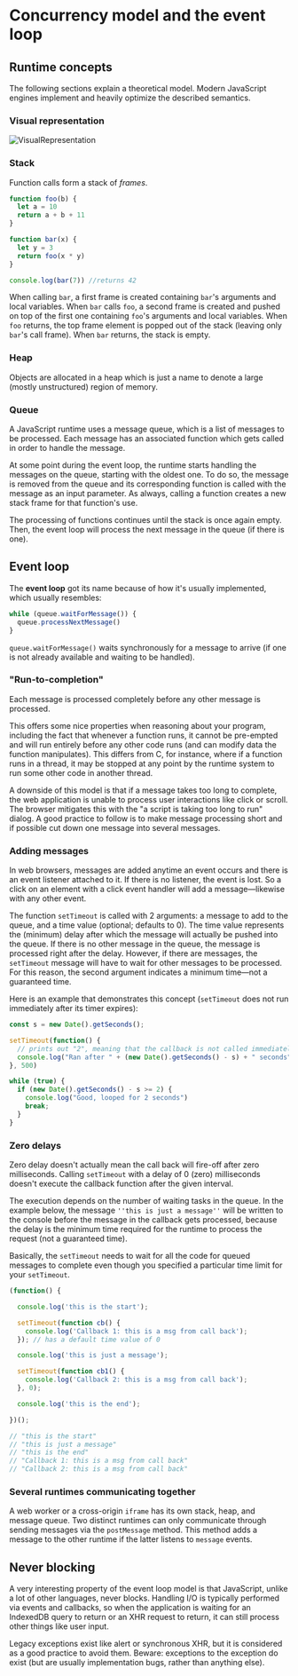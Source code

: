 # **Concurrency model and the event loop**

## **Runtime concepts**
The following sections explain a theoretical model. Modern JavaScript engines implement and heavily optimize the described semantics.

### **Visual representation**
![VisualRepresentation](https://developer.mozilla.org/files/4617/default.svg)

### **Stack**
Function calls form a stack of *frames*.

```javascript
function foo(b) {
  let a = 10
  return a + b + 11
}

function bar(x) {
  let y = 3
  return foo(x * y)
}

console.log(bar(7)) //returns 42
```

When calling `bar`, a first frame is created containing `bar`'s arguments and local variables. When `bar` calls `foo`, a second frame is created and pushed on top of the first one containing `foo`'s arguments and local variables. When `foo` returns, the top frame element is popped out of the stack (leaving only `bar`'s call frame). When `bar` returns, the stack is empty.

### **Heap**
Objects are allocated in a heap which is just a name to denote a large (mostly unstructured) region of memory.

### **Queue**
A JavaScript runtime uses a message queue, which is a list of messages to be processed. Each message has an associated function which gets called in order to handle the message.

At some point during the event loop, the runtime starts handling the messages on the queue, starting with the oldest one. To do so, the message is removed from the queue and its corresponding function is called with the message as an input parameter. As always, calling a function creates a new stack frame for that function's use.

The processing of functions continues until the stack is once again empty. Then, the event loop will process the next message in the queue (if there is one).

## **Event loop**
The **event loop** got its name because of how it's usually implemented, which usually resembles:

```javascript
while (queue.waitForMessage()) {
  queue.processNextMessage()
}
```

`queue.waitForMessage()` waits synchronously for a message to arrive (if one is not already available and waiting to be handled).

### **"Run-to-completion"**
Each message is processed completely before any other message is processed.

This offers some nice properties when reasoning about your program, including the fact that whenever a function runs, it cannot be pre-empted and will run entirely before any other code runs (and can modify data the function manipulates). This differs from C, for instance, where if a function runs in a thread, it may be stopped at any point by the runtime system to run some other code in another thread.

A downside of this model is that if a message takes too long to complete, the web application is unable to process user interactions like click or scroll. The browser mitigates this with the "a script is taking too long to run" dialog. A good practice to follow is to make message processing short and if possible cut down one message into several messages.

### **Adding messages**
In web browsers, messages are added anytime an event occurs and there is an event listener attached to it. If there is no listener, the event is lost. So a click on an element with a click event handler will add a message—likewise with any other event.

The function `setTimeout` is called with 2 arguments: a message to add to the queue, and a time value (optional; defaults to 0). The time value represents the (minimum) delay after which the message will actually be pushed into the queue. If there is no other message in the queue, the message is processed right after the delay. However, if there are messages, the `setTimeout` message will have to wait for other messages to be processed. For this reason, the second argument indicates a minimum time—not a guaranteed time.

Here is an example that demonstrates this concept (`setTimeout` does not run immediately after its timer expires): 

```javascript
const s = new Date().getSeconds();

setTimeout(function() {
  // prints out "2", meaning that the callback is not called immediately after 500 milliseconds.
  console.log("Ran after " + (new Date().getSeconds() - s) + " seconds");
}, 500)

while (true) {
  if (new Date().getSeconds() - s >= 2) {
    console.log("Good, looped for 2 seconds")
    break;
  }
}
```

### **Zero delays**
Zero delay doesn't actually mean the call back will fire-off after zero milliseconds. Calling `setTimeout` with a delay of 0 (zero) milliseconds doesn't execute the callback function after the given interval.

The execution depends on the number of waiting tasks in the queue. In the example below, the message `''this is just a message''` will be written to the console before the message in the callback gets processed, because the delay is the minimum time required for the runtime to process the request (not a guaranteed time).

Basically, the `setTimeout` needs to wait for all the code for queued messages to complete even though you specified a particular time limit for your `setTimeout`.

```javascript
(function() {

  console.log('this is the start');

  setTimeout(function cb() {
    console.log('Callback 1: this is a msg from call back');
  }); // has a default time value of 0

  console.log('this is just a message');

  setTimeout(function cb1() {
    console.log('Callback 2: this is a msg from call back');
  }, 0);

  console.log('this is the end');

})();

// "this is the start"
// "this is just a message"
// "this is the end"
// "Callback 1: this is a msg from call back"
// "Callback 2: this is a msg from call back"
```

### **Several runtimes communicating together**
A web worker or a cross-origin `iframe` has its own stack, heap, and message queue. Two distinct runtimes can only communicate through sending messages via the `postMessage` method. This method adds a message to the other runtime if the latter listens to `message` events.

## **Never blocking**
A very interesting property of the event loop model is that JavaScript, unlike a lot of other languages, never blocks. Handling I/O is typically performed via events and callbacks, so when the application is waiting for an IndexedDB query to return or an XHR request to return, it can still process other things like user input. 

Legacy exceptions exist like alert or synchronous XHR, but it is considered as a good practice to avoid them. Beware: exceptions to the exception do exist (but are usually implementation bugs, rather than anything else).